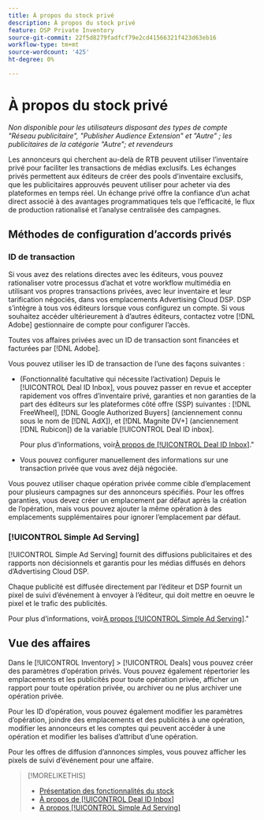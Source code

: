 ```yaml
---
title: À propos du stock privé
description: À propos du stock privé
feature: DSP Private Inventory
source-git-commit: 22f5d8279fadfcf79e2cd41566321f423d63eb16
workflow-type: tm+mt
source-wordcount: '425'
ht-degree: 0%

---
```


# À propos du stock privé

*Non disponible pour les utilisateurs disposant des types de compte &quot;Réseau publicitaire&quot;, &quot;Publisher Audience Extension&quot; et &quot;Autre&quot; ; les publicitaires de la catégorie &quot;Autre&quot;; et revendeurs*

Les annonceurs qui cherchent au-delà de RTB peuvent utiliser l’inventaire privé pour faciliter les transactions de médias exclusifs. Les échanges privés permettent aux éditeurs de créer des pools d’inventaire exclusifs, que les publicitaires approuvés peuvent utiliser pour acheter via des plateformes en temps réel. Un échange privé offre la confiance d’un achat direct associé à des avantages programmatiques tels que l’efficacité, le flux de production rationalisé et l’analyse centralisée des campagnes.

## Méthodes de configuration d’accords privés

### ID de transaction

Si vous avez des relations directes avec les éditeurs, vous pouvez rationaliser votre processus d’achat et votre workflow multimédia en utilisant vos propres transactions privées, avec leur inventaire et leur tarification négociés, dans vos emplacements Advertising Cloud DSP. DSP s’intègre à tous vos éditeurs lorsque vous configurez un compte. Si vous souhaitez accéder ultérieurement à d’autres éditeurs, contactez votre [!DNL Adobe] gestionnaire de compte pour configurer l’accès. <!-- + sentence from Ramey? (no longer here) about how we certify the publishers -->

Toutes vos affaires privées avec un ID de transaction sont financées et facturées par [!DNL Adobe].

Vous pouvez utiliser les ID de transaction de l’une des façons suivantes :

* (Fonctionnalité facultative qui nécessite l’activation) Depuis le [!UICONTROL Deal ID Inbox], vous pouvez passer en revue et accepter rapidement vos offres d’inventaire privé, garanties et non garanties de la part des éditeurs sur les plateformes côté offre (SSP) suivantes : [!DNL FreeWheel], [!DNL Google Authorized Buyers] (anciennement connu sous le nom de [!DNL AdX]), et [!DNL Magnite DV+] (anciennement [!DNL Rubicon]) de la variable [!UICONTROL Deal ID inbox].

   Pour plus d’informations, voir[À propos de [!UICONTROL Deal ID Inbox]](deal-id-inbox-about.md).&quot;

* Vous pouvez configurer manuellement des informations sur une transaction privée que vous avez déjà négociée.

Vous pouvez utiliser chaque opération privée comme cible d’emplacement pour plusieurs campagnes sur des annonceurs spécifiés. Pour les offres garanties, vous devez créer un emplacement par défaut après la création de l’opération, mais vous pouvez ajouter la même opération à des emplacements supplémentaires pour ignorer l’emplacement par défaut.

### [!UICONTROL Simple Ad Serving]

[!UICONTROL Simple Ad Serving] fournit des diffusions publicitaires et des rapports non décisionnels et garantis pour les médias diffusés en dehors d’Advertising Cloud DSP.

Chaque publicité est diffusée directement par l’éditeur et DSP fournit un pixel de suivi d’événement à envoyer à l’éditeur, qui doit mettre en oeuvre le pixel et le trafic des publicités.

Pour plus d’informations, voir[A propos [!UICONTROL Simple Ad Serving]](simple-deal-about.md).&quot;

## Vue des affaires

Dans le [!UICONTROL Inventory] > [!UICONTROL Deals] vous pouvez créer des paramètres d’opération privés. Vous pouvez également répertorier les emplacements et les publicités pour toute opération privée, afficher un rapport pour toute opération privée, ou archiver ou ne plus archiver une opération privée.

Pour les ID d’opération, vous pouvez également modifier les paramètres d’opération, joindre des emplacements et des publicités à une opération, modifier les annonceurs et les comptes qui peuvent accéder à une opération et modifier les balises d’attribut d’une opération.

Pour les offres de diffusion d’annonces simples, vous pouvez afficher les pixels de suivi d’événement pour une affaire.

>[!MORELIKETHIS]
>
>* [Présentation des fonctionnalités du stock](/help/dsp/inventory/inventory-overview.md)
>* [À propos de [!UICONTROL Deal ID Inbox]](/help/dsp/inventory/deal-id-inbox-about.md)
>* [A propos [!UICONTROL Simple Ad Serving]](simple-deal-about.md)

